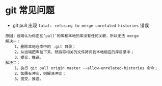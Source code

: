 # git 常见问题

- git pull 出现 `fatal: refusing to merge unrelated histories` 错误
```
原因：远端认为你正在‘pull’的库和本地的库没有任何关联，所以无法 merge
解决一： 
    1，删除本地仓库中的 .git 目录；
    2，从远端把库拉下来，然后将相关的文件拷贝到本地相应的库目录中；
    3，提交，推送。
解决二： 
    1，执行 git pull origin master --allow-unrelated-histories 命令；
    2，如果有冲突，则解决冲突；
    3，提交，推送。
```